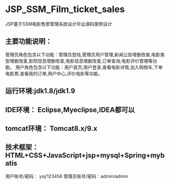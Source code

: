 # JSP_SSM_Film_ticket_sales
JSP基于SSM电影售票管理系统设计毕业源码案例设计

## 主要功能说明：
  管理员角色包含以下功能：管理员登陆,管理员用户管理,新闻公告增删改查,电影类型增删改查,影院信息增删改查,电影信息增删改查,订单查询,电影评价管理等功能。
  用户角色包含以下功能：用户首页,用户登录,查看电影详情,加入购物车,下单电影票,查看我的订单,用户中心,评价电影等功能。

## 运行环境:jdk1.8/jdk1.9
## IDE环境： Eclipse,Myeclipse,IDEA都可以
## tomcat环境： Tomcat8.x/9.x
## 技术框架： HTML+CSS+JavaScript+jsp+mysql+Spring+mybatis

用户账号/密码： ysj/123456
管理员账号/密码：admin/admin
